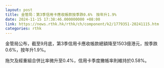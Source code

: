 ```yaml
---
layout: post
title: 金管局：第3季信用卡應收帳款按季跌0.6%　按年升1.9%
date: 2024-11-15 17:38:46.000000000 +08:00
link: https://news.rthk.hk/rthk/ch/component/k2/1779351-20241115.htm
categories: rthk
---
```


金管局公布，截至9月底，第3季信用卡應收帳款總額降至1503億港元，按季跌0.6%，按年升1.9%。

拖欠及經重組合併比率微升至0.4%，信用卡季度撇帳率則維持於0.58%。
